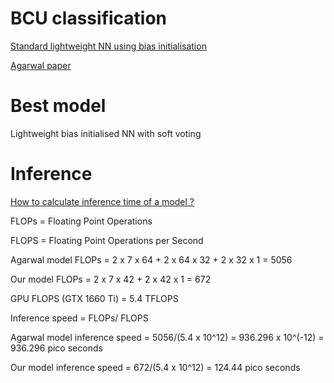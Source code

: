 # BCU classification



[Standard lightweight NN using bias initialisation](./data_engg_classification.ipynb)



[Agarwal paper](https://iopscience.iop.org/article/10.3847/1538-4357/acbdfa/pdf)


# Best model


Lightweight bias initialised NN with soft voting



# Inference


[How to calculate inference time of a model ?](https://www.thinkautonomous.ai/blog/deep-learning-optimization/#how-to-calculate-the-inference-time-of-a-model)


FLOPs = Floating Point Operations


FLOPS = Floating Point Operations per Second


Agarwal model FLOPs = 2 x 7 x 64 + 2 x 64 x 32 + 2 x 32 x 1 = 5056


Our model FLOPs = 2 x 7 x 42 + 2 x 42 x 1 = 672


GPU FLOPS (GTX 1660 Ti) = 5.4 TFLOPS 


Inference speed = FLOPs/ FLOPS


Agarwal model inference speed = 5056/(5.4 x 10^12) = 936.296 x 10^(-12) = 936.296 pico seconds


Our model inference speed = 672/(5.4 x 10^12) = 124.44 pico seconds
